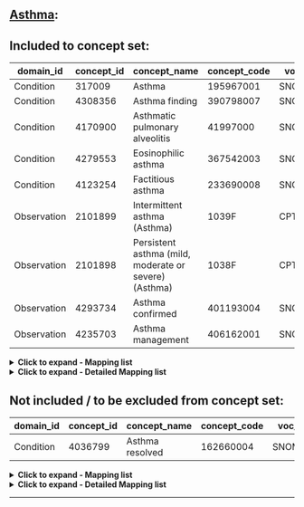## [Asthma](https://github.com/OHDSI/Covid-19/blob/vocabularies_for_phenotypes/Vocabulary/sql/phenotypes/Asthma.sql):

## Included to concept set:
|domain_id|concept_id|concept_name|concept_code|voc_id
|---|---|---|---|---|
Condition|317009|Asthma|195967001|SNOMED
Condition|4308356|Asthma finding|390798007|SNOMED
Condition|4170900|Asthmatic pulmonary alveolitis|41997000|SNOMED
Condition|4279553|Eosinophilic asthma|367542003|SNOMED
Condition|4123254|Factitious asthma|233690008|SNOMED
Observation|2101899|Intermittent asthma (Asthma)|1039F|CPT4
Observation|2101898|Persistent asthma (mild, moderate or severe) (Asthma)|1038F|CPT4
Observation|4293734|Asthma confirmed|401193004|SNOMED
Observation|4235703|Asthma management|406162001|SNOMED


<details><summary><strong>Click to expand - Mapping list</strong></summary>
<p>

|domain_id|concept_id|concept_name|voc_id|source_voc_id|source_code
|---|---|---|---|---|---|
Condition|45769441|Acute exacerbation of allergic asthma|SNOMED|ICD9CM|493.02
Condition|45769441|Acute exacerbation of allergic asthma|SNOMED|Read|H330111
Condition|45771045|Acute exacerbation of asthma|SNOMED|ICD10CM|J45.901
Condition|45771045|Acute exacerbation of asthma|SNOMED|ICD9CM|493.92
Condition|45771045|Acute exacerbation of asthma|SNOMED|Read|H333.00; H33z100; H33z111
Condition|45773005|Acute exacerbation of intrinsic asthma|SNOMED|ICD9CM|493.12
Condition|45773005|Acute exacerbation of intrinsic asthma|SNOMED|Read|H331111
Condition|46270082|Acute exacerbation of mild persistent asthma|SNOMED|ICD10CM|J45.31
Condition|46273487|Acute exacerbation of moderate persistent asthma|SNOMED|ICD10CM|J45.41
Condition|45769438|Acute severe exacerbation of asthma|SNOMED|ICD10CM|J45.22; J45.902
Condition|45769438|Acute severe exacerbation of asthma|SNOMED|Read|H33z011
Condition|45769442|Acute severe exacerbation of immunoglobin E-mediated allergic asthma|SNOMED|ICD9CM|493.01
Condition|45769442|Acute severe exacerbation of immunoglobin E-mediated allergic asthma|SNOMED|Read|H330100
Condition|45769443|Acute severe exacerbation of intrinsic asthma|SNOMED|ICD9CM|493.11
Condition|45769443|Acute severe exacerbation of intrinsic asthma|SNOMED|Read|H331100
Condition|45769352|Acute severe exacerbation of mild persistent asthma|SNOMED|ICD10CM|J45.32
Condition|45769351|Acute severe exacerbation of moderate persistent asthma|SNOMED|ICD10CM|J45.42
Condition|45769350|Acute severe exacerbation of severe persistent asthma|SNOMED|ICD10CM|J45.51; J45.52
Condition|37116845|Acute severe refractory exacerbation of asthma|SNOMED|ICD10|J46
Condition|37116845|Acute severe refractory exacerbation of asthma|SNOMED|ICD10CN|J46; J46.x00
Condition|37116845|Acute severe refractory exacerbation of asthma|SNOMED|ICD9CM|493.91
Condition|37116845|Acute severe refractory exacerbation of asthma|SNOMED|KCD7|J46
Condition|4191479|Allergic asthma|SNOMED|ICD10|J45.0
Condition|4191479|Allergic asthma|SNOMED|ICD10CN|J45.0; J45.000; J45.001; J45.002; J45.003; J45.004; J45.005; J45.006; J45.007
Condition|4191479|Allergic asthma|SNOMED|KCD7|J45.0; J45.09
Condition|4191479|Allergic asthma|SNOMED|Read|H330.00; H330.11; H33zz12
Condition|4271333|Allergic asthma without status asthmaticus|SNOMED|Read|H330000
Condition|257583|Allergic bronchopulmonary aspergillosis|SNOMED|ICD10CM|B44.81
Condition|257583|Allergic bronchopulmonary aspergillosis|SNOMED|ICD9CM|518.6
Condition|257583|Allergic bronchopulmonary aspergillosis|SNOMED|Read|AB63300
Condition|317009|Asthma|SNOMED|ICD10|J45; J45.9
Condition|317009|Asthma|SNOMED|ICD10CM|J45; J45.9; J45.90; J45.99; J45.998
Condition|317009|Asthma|SNOMED|ICD10CN|J45; J45.9; J45.900; J45.901; J45.902; J45.903; J45.904
Condition|317009|Asthma|SNOMED|ICD9CM|493; 493.2; 493.20; 493.21; 493.22; 493.8; 493.9; 493.90
Condition|317009|Asthma|SNOMED|KCD7|J45; J45.9
Condition|317009|Asthma|SNOMED|Read|H33..00; H33..11; H33z.00; H33z.11; H33zz00
Condition|4211530|Asthma caused by wood dust|SNOMED|Read|H35y700
Condition|4156136|Asthma causes daytime symptoms 1 to 2 times per month|SNOMED|Read|663t.00
Condition|4152911|Asthma causes daytime symptoms most days|SNOMED|Read|663v.00
Condition|4152292|Asthma causes night symptoms 1 to 2 times per month|SNOMED|Read|663r.00
Condition|44805087|Asthma causes night time symptoms 1 to 2 times per week|SNOMED|Read|66Yq.00
Condition|44805089|Asthma causes symptoms most nights|SNOMED|Read|66Yr.00
Condition|4015947|Asthma causing night waking|SNOMED|Read|663N000
Condition|46274062|Asthma-chronic obstructive pulmonary disease overlap syndrome|SNOMED|Read|H3B..00
Condition|4194289|Asthma - currently active|SNOMED|Read|663j.00
Condition|4207479|Asthma - currently dormant|SNOMED|Read|663h.00
Condition|4161595|Asthma daytime symptoms|SNOMED|Read|663q.00
Condition|4017025|Asthma disturbing sleep|SNOMED|Read|663N.00
Condition|4017182|Asthma disturbs sleep frequently|SNOMED|Read|663N200
Condition|4015819|Asthma disturbs sleep weekly|SNOMED|Read|663N100
Condition|4152418|Asthma never causes daytime symptoms|SNOMED|Read|663s.00
Condition|4017184|Asthma never disturbs sleep|SNOMED|Read|663O000
Condition|4017293|Asthma never restricts exercise|SNOMED|Read|663f.00
Condition|4191827|Asthma night-time symptoms|SNOMED|Read|66YP.00
Condition|4017183|Asthma not disturbing sleep|SNOMED|Read|663O.00
Condition|4017026|Asthma not limiting activities|SNOMED|Read|663Q.00
Condition|4233784|Asthmatic bronchitis|SNOMED|Read|H302.00
Condition|4155473|Asthma treatment compliance satisfactory|SNOMED|Read|663n.00
Condition|4152420|Asthma treatment compliance unsatisfactory|SNOMED|Read|663p.00
Condition|44792262|Asthma trigger - airborne dust|SNOMED|Read|178A.00
Condition|44788781|Asthma trigger - animal|SNOMED|Read|1786.00
Condition|44788789|Asthma trigger - cold air|SNOMED|Read|1788.00
Condition|44788824|Asthma trigger - damp|SNOMED|Read|1785.00
Condition|44788825|Asthma trigger - emotion|SNOMED|Read|1784.00
Condition|44792263|Asthma trigger - exercise|SNOMED|Read|178B.00
Condition|44792264|Asthma trigger - pollen|SNOMED|Read|1781.00
Condition|44788779|Asthma trigger - respiratory infection|SNOMED|Read|1789.00
Condition|44788780|Asthma trigger - seasonal|SNOMED|Read|1787.00
Condition|44799960|Asthma trigger - tobacco smoke|SNOMED|Read|1782.00
Condition|44792265|Asthma trigger - warm air|SNOMED|Read|1783.00
Condition|4075237|Brittle asthma|SNOMED|Read|H334.00
Condition|4051466|Childhood asthma|SNOMED|Read|H330.12
Condition|256448|Chronic asthmatic bronchitis|SNOMED|Read|H30..12; H312000; H312011
Condition|44810117|Chronic asthma with fixed airflow obstruction|SNOMED|Read|H335.00
Condition|313236|Cough variant asthma|SNOMED|ICD10CM|J45.991
Condition|313236|Cough variant asthma|SNOMED|ICD9CM|493.82
Condition|313236|Cough variant asthma|SNOMED|KCD7|J45.00
Condition|4217558|Detergent asthma|SNOMED|Read|H47y000
Condition|4279553|Eosinophilic asthma|SNOMED|ICD10|J82
Condition|4279553|Eosinophilic asthma|SNOMED|ICD10CM|J82
Condition|4279553|Eosinophilic asthma|SNOMED|ICD10CN|J82; J82.x00
Condition|4279553|Eosinophilic asthma|SNOMED|ICD9CM|518.3
Condition|4279553|Eosinophilic asthma|SNOMED|KCD7|J82; J82.8
Condition|4279553|Eosinophilic asthma|SNOMED|Read|H583.00; H583z00
Condition|44810118|Eosinophilic bronchitis|SNOMED|KCD7|J82.0
Condition|44810118|Eosinophilic bronchitis|SNOMED|Read|H583200
Condition|4138760|Exacerbation of intermittent asthma|SNOMED|ICD10CM|J45.21
Condition|443801|Exercise-induced asthma|SNOMED|KCD7|J45.10
Condition|443801|Exercise-induced asthma|SNOMED|Read|173A.00; H33zz11
Condition|4123253|Hay fever with asthma|SNOMED|Read|H330011; H330.13; H330.14
Condition|312950|IgE-mediated allergic asthma|SNOMED|ICD9CM|493.0; 493.00
Condition|312950|IgE-mediated allergic asthma|SNOMED|Read|H330z00
Condition|4145497|Intrinsic asthma|SNOMED|ICD10|J45.1
Condition|4145497|Intrinsic asthma|SNOMED|ICD10CN|J45.1; J45.100
Condition|4145497|Intrinsic asthma|SNOMED|ICD9CM|493.1; 493.10
Condition|4145497|Intrinsic asthma|SNOMED|KCD7|J45.1; J45.11; J45.12; J45.13; J45.19
Condition|4145497|Intrinsic asthma|SNOMED|Read|H331.00; H331z00
Condition|252658|Intrinsic asthma without status asthmaticus|SNOMED|Read|H331000
Condition|4119298|Late onset asthma|SNOMED|Read|H331.11; H33z200
Condition|42536207|Life threatening acute exacerbation of asthma|SNOMED|Read|H33z000
Condition|4155468|Mild asthma|SNOMED|Read|663V100
Condition|4146581|Mild intermittent asthma|SNOMED|ICD10CM|J45.2; J45.20
Condition|4146581|Mild intermittent asthma|SNOMED|KCD7|J45.11
Condition|46269776|Mild persistent allergic asthma|SNOMED|KCD7|J45.01
Condition|4143828|Mild persistent asthma|SNOMED|ICD10CM|J45.3
Condition|4110051|Mixed asthma|SNOMED|ICD10|J45.8
Condition|4110051|Mixed asthma|SNOMED|ICD10CN|J45.8; J45.800
Condition|4110051|Mixed asthma|SNOMED|KCD7|J45.8; J45.88
Condition|4110051|Mixed asthma|SNOMED|Read|H332.00
Condition|4155469|Moderate asthma|SNOMED|Read|663V200
Condition|46269784|Moderate persistent allergic asthma|SNOMED|KCD7|J45.02
Condition|4142738|Moderate persistent asthma|SNOMED|ICD10CM|J45.4
Condition|4142738|Moderate persistent asthma|SNOMED|KCD7|J45.12
Condition|4155470|Occasional asthma|SNOMED|Read|663V000
Condition|4212099|Occupational asthma|SNOMED|KCD7|J45.80
Condition|4212099|Occupational asthma|SNOMED|Read|173c.00; 173d.00
Condition|4152913|Severe asthma|SNOMED|Read|663V300
Condition|46269770|Severe persistent allergic asthma|SNOMED|KCD7|J45.03
Condition|4145356|Severe persistent asthma|SNOMED|ICD10CM|J45.5
Condition|4145356|Severe persistent asthma|SNOMED|KCD7|J45.13
Condition|4277596|Simple pulmonary eosinophilia|SNOMED|Read|H583000
Condition|4081994|Tropical pulmonary eosinophilia|SNOMED|Read|H583100
Condition|45768910|Uncomplicated asthma|SNOMED|ICD10CM|J45.909
Condition|45768963|Uncomplicated mild persistent asthma|SNOMED|ICD10CM|J45.30
Condition|45768964|Uncomplicated moderate persistent asthma|SNOMED|ICD10CM|J45.40
Condition|45768965|Uncomplicated severe persistent asthma|SNOMED|ICD10CM|J45.50
Observation|4250128|Aspirin-induced asthma|SNOMED|KCD7|J45.81
Observation|4250128|Aspirin-induced asthma|SNOMED|Read|1780.00
Observation|4293734|Asthma confirmed|SNOMED|Read|1O2..00
Observation|4235703|Asthma management|SNOMED|Read|663U.00


</p>
</details>

<details><summary><strong>Click to expand - Detailed Mapping list</strong></summary>
<p>

|source_code_description|source_code|source_voc_id|concept_id|concept_name|concept_code|concept_class_id|domain_id|voc_id
|---|---|---|---|---|---|---|---|---|
Exercise induced asthma|173A.00|Read|443801|Exercise-induced asthma|31387002|Clinical Finding|Condition|SNOMED
Occupational asthma|173c.00|Read|4212099|Occupational asthma|57607007|Clinical Finding|Condition|SNOMED
Work aggravated asthma|173d.00|Read|4212099|Occupational asthma|57607007|Clinical Finding|Condition|SNOMED
Aspirin induced asthma|1780.00|Read|4250128|Aspirin-induced asthma|407674008|Clinical Finding|Observation|SNOMED
Asthma trigger - pollen|1781.00|Read|44792264|Asthma trigger - pollen|340911000000109|Clinical Finding|Condition|SNOMED
Asthma trigger - tobacco smoke|1782.00|Read|44799960|Asthma trigger - tobacco smoke|340921000000103|Clinical Finding|Condition|SNOMED
Asthma trigger - warm air|1783.00|Read|44792265|Asthma trigger - warm air|340931000000101|Clinical Finding|Condition|SNOMED
Asthma trigger - emotion|1784.00|Read|44788825|Asthma trigger - emotion|201211000000107|Clinical Finding|Condition|SNOMED
Asthma trigger - damp|1785.00|Read|44788824|Asthma trigger - damp|201201000000105|Clinical Finding|Condition|SNOMED
Asthma trigger - animals|1786.00|Read|44788781|Asthma trigger - animal|201051000000101|Clinical Finding|Condition|SNOMED
Asthma trigger - seasonal|1787.00|Read|44788780|Asthma trigger - seasonal|201041000000104|Clinical Finding|Condition|SNOMED
Asthma trigger - cold air|1788.00|Read|44788789|Asthma trigger - cold air|201191000000108|Clinical Finding|Condition|SNOMED
Asthma trigger - respiratory infection|1789.00|Read|44788779|Asthma trigger - respiratory infection|201031000000108|Clinical Finding|Condition|SNOMED
Asthma trigger - airborne dust|178A.00|Read|44792262|Asthma trigger - airborne dust|340891000000106|Clinical Finding|Condition|SNOMED
Asthma trigger - exercise|178B.00|Read|44792263|Asthma trigger - exercise|340901000000107|Clinical Finding|Condition|SNOMED
Asthma confirmed|1O2..00|Read|4293734|Asthma confirmed|401193004|Context-dependent|Observation|SNOMED
Asthma|493|ICD9CM|317009|Asthma|195967001|Clinical Finding|Condition|SNOMED
Extrinsic asthma|493.0|ICD9CM|312950|IgE-mediated allergic asthma|424643009|Clinical Finding|Condition|SNOMED
Extrinsic asthma, unspecified|493.00|ICD9CM|312950|IgE-mediated allergic asthma|424643009|Clinical Finding|Condition|SNOMED
Extrinsic asthma with status asthmaticus|493.01|ICD9CM|45769442|Acute severe exacerbation of immunoglobin E-mediated allergic asthma|708095007|Clinical Finding|Condition|SNOMED
Extrinsic asthma with (acute) exacerbation|493.02|ICD9CM|45769441|Acute exacerbation of allergic asthma|708093000|Clinical Finding|Condition|SNOMED
Intrinsic asthma|493.1|ICD9CM|4145497|Intrinsic asthma|266361008|Clinical Finding|Condition|SNOMED
Intrinsic asthma, unspecified|493.10|ICD9CM|4145497|Intrinsic asthma|266361008|Clinical Finding|Condition|SNOMED
Intrinsic asthma with status asthmaticus|493.11|ICD9CM|45769443|Acute severe exacerbation of intrinsic asthma|708096008|Clinical Finding|Condition|SNOMED
Intrinsic asthma with (acute) exacerbation|493.12|ICD9CM|45773005|Acute exacerbation of intrinsic asthma|708094006|Clinical Finding|Condition|SNOMED
Chronic obstructive asthma|493.2|ICD9CM|317009|Asthma|195967001|Clinical Finding|Condition|SNOMED
Chronic obstructive asthma, unspecified|493.20|ICD9CM|317009|Asthma|195967001|Clinical Finding|Condition|SNOMED
Chronic obstructive asthma with status asthmaticus|493.21|ICD9CM|317009|Asthma|195967001|Clinical Finding|Condition|SNOMED
Chronic obstructive asthma with (acute) exacerbation|493.22|ICD9CM|317009|Asthma|195967001|Clinical Finding|Condition|SNOMED
Other forms of asthma|493.8|ICD9CM|317009|Asthma|195967001|Clinical Finding|Condition|SNOMED
Cough variant asthma|493.82|ICD9CM|313236|Cough variant asthma|409663006|Clinical Finding|Condition|SNOMED
Asthma, unspecified|493.9|ICD9CM|317009|Asthma|195967001|Clinical Finding|Condition|SNOMED
Asthma, unspecified type, unspecified|493.90|ICD9CM|317009|Asthma|195967001|Clinical Finding|Condition|SNOMED
Asthma, unspecified type, with status asthmaticus|493.91|ICD9CM|37116845|Acute severe refractory exacerbation of asthma|733858005|Clinical Finding|Condition|SNOMED
Asthma, unspecified type, with (acute) exacerbation|493.92|ICD9CM|45771045|Acute exacerbation of asthma|708038006|Clinical Finding|Condition|SNOMED
Pulmonary eosinophilia|518.3|ICD9CM|4279553|Eosinophilic asthma|367542003|Clinical Finding|Condition|SNOMED
Allergic bronchopulmonary aspergillosis|518.6|ICD9CM|257583|Allergic bronchopulmonary aspergillosis|37981002|Clinical Finding|Condition|SNOMED
Asthma never restricts exercise|663f.00|Read|4017293|Asthma never restricts exercise|170658009|Clinical Finding|Condition|SNOMED
Asthma - currently dormant|663h.00|Read|4207479|Asthma - currently dormant|312454005|Clinical Finding|Condition|SNOMED
Asthma - currently active|663j.00|Read|4194289|Asthma - currently active|312453004|Clinical Finding|Condition|SNOMED
Asthma treatment compliance satisfactory|663n.00|Read|4155473|Asthma treatment compliance satisfactory|370226009|Clinical Finding|Condition|SNOMED
Asthma disturbing sleep|663N.00|Read|4017025|Asthma disturbing sleep|170631002|Clinical Finding|Condition|SNOMED
Asthma causing night waking|663N000|Read|4015947|Asthma causing night waking|170632009|Clinical Finding|Condition|SNOMED
Asthma disturbs sleep weekly|663N100|Read|4015819|Asthma disturbs sleep weekly|170633004|Clinical Finding|Condition|SNOMED
Asthma disturbs sleep frequently|663N200|Read|4017182|Asthma disturbs sleep frequently|170634005|Clinical Finding|Condition|SNOMED
Asthma not disturbing sleep|663O.00|Read|4017183|Asthma not disturbing sleep|170635006|Clinical Finding|Condition|SNOMED
Asthma never disturbs sleep|663O000|Read|4017184|Asthma never disturbs sleep|170636007|Clinical Finding|Condition|SNOMED
Asthma treatment compliance unsatisfactory|663p.00|Read|4152420|Asthma treatment compliance unsatisfactory|370225008|Clinical Finding|Condition|SNOMED
Asthma daytime symptoms|663q.00|Read|4161595|Asthma daytime symptoms|373899003|Clinical Finding|Condition|SNOMED
Asthma not limiting activities|663Q.00|Read|4017026|Asthma not limiting activities|170638008|Clinical Finding|Condition|SNOMED
Asthma causes night symptoms 1 to 2 times per month|663r.00|Read|4152292|Asthma causes night symptoms 1 to 2 times per month|370205009|Clinical Finding|Condition|SNOMED
Asthma never causes daytime symptoms|663s.00|Read|4152418|Asthma never causes daytime symptoms|370208006|Clinical Finding|Condition|SNOMED
Asthma causes daytime symptoms 1 to 2 times per month|663t.00|Read|4156136|Asthma causes daytime symptoms 1 to 2 times per month|370202007|Clinical Finding|Condition|SNOMED
Asthma management plan given|663U.00|Read|4235703|Asthma management|406162001|Procedure|Observation|SNOMED
Asthma causes daytime symptoms most days|663v.00|Read|4152911|Asthma causes daytime symptoms most days|370204008|Clinical Finding|Condition|SNOMED
Occasional asthma|663V000|Read|4155470|Occasional asthma|370220003|Clinical Finding|Condition|SNOMED
Mild asthma|663V100|Read|4155468|Mild asthma|370218001|Clinical Finding|Condition|SNOMED
Moderate asthma|663V200|Read|4155469|Moderate asthma|370219009|Clinical Finding|Condition|SNOMED
Severe asthma|663V300|Read|4152913|Severe asthma|370221004|Clinical Finding|Condition|SNOMED
Asthma night-time symptoms|66YP.00|Read|4191827|Asthma night-time symptoms|395022009|Clinical Finding|Condition|SNOMED
Asthma causes night time symptoms 1 to 2 times per week|66Yq.00|Read|44805087|Asthma causes night time symptoms 1 to 2 times per week|771901000000100|Clinical Finding|Condition|SNOMED
Asthma causes symptoms most nights|66Yr.00|Read|44805089|Asthma causes symptoms most nights|771941000000102|Clinical Finding|Condition|SNOMED
Allergic bronchopulmonary aspergillosis|AB63300|Read|257583|Allergic bronchopulmonary aspergillosis|37981002|Clinical Finding|Condition|SNOMED
Allergic bronchopulmonary aspergillosis|B44.81|ICD10CM|257583|Allergic bronchopulmonary aspergillosis|37981002|Clinical Finding|Condition|SNOMED
Recurrent wheezy bronchitis|H30..12|Read|256448|Chronic asthmatic bronchitis|195949008|Clinical Finding|Condition|SNOMED
Wheezy bronchitis|H302.00|Read|4233784|Asthmatic bronchitis|405944004|Clinical Finding|Condition|SNOMED
Chronic asthmatic bronchitis|H312000|Read|256448|Chronic asthmatic bronchitis|195949008|Clinical Finding|Condition|SNOMED
Chronic wheezy bronchitis|H312011|Read|256448|Chronic asthmatic bronchitis|195949008|Clinical Finding|Condition|SNOMED
Asthma|H33..00|Read|317009|Asthma|195967001|Clinical Finding|Condition|SNOMED
Extrinsic (atopic) asthma|H330.00|Read|4191479|Allergic asthma|389145006|Clinical Finding|Condition|SNOMED
Extrinsic asthma without status asthmaticus|H330000|Read|4271333|Allergic asthma without status asthmaticus|63088003|Clinical Finding|Condition|SNOMED
Hay fever with asthma|H330011|Read|4123253|Hay fever with asthma|233683003|Clinical Finding|Condition|SNOMED
Extrinsic asthma with status asthmaticus|H330100|Read|45769442|Acute severe exacerbation of immunoglobin E-mediated allergic asthma|708095007|Clinical Finding|Condition|SNOMED
Allergic asthma|H330.11|Read|4191479|Allergic asthma|389145006|Clinical Finding|Condition|SNOMED
Extrinsic asthma with asthma attack|H330111|Read|45769441|Acute exacerbation of allergic asthma|708093000|Clinical Finding|Condition|SNOMED
Childhood asthma|H330.12|Read|4051466|Childhood asthma|233678006|Clinical Finding|Condition|SNOMED
Hay fever with asthma|H330.13|Read|4123253|Hay fever with asthma|233683003|Clinical Finding|Condition|SNOMED
Pollen asthma|H330.14|Read|4123253|Hay fever with asthma|233683003|Clinical Finding|Condition|SNOMED
Extrinsic asthma NOS|H330z00|Read|312950|IgE-mediated allergic asthma|424643009|Clinical Finding|Condition|SNOMED
Intrinsic asthma|H331.00|Read|4145497|Intrinsic asthma|266361008|Clinical Finding|Condition|SNOMED
Intrinsic asthma without status asthmaticus|H331000|Read|252658|Intrinsic asthma without status asthmaticus|12428000|Clinical Finding|Condition|SNOMED
Bronchial asthma|H33..11|Read|317009|Asthma|195967001|Clinical Finding|Condition|SNOMED
Intrinsic asthma with status asthmaticus|H331100|Read|45769443|Acute severe exacerbation of intrinsic asthma|708096008|Clinical Finding|Condition|SNOMED
Late onset asthma|H331.11|Read|4119298|Late onset asthma|233679003|Clinical Finding|Condition|SNOMED
Intrinsic asthma with asthma attack|H331111|Read|45773005|Acute exacerbation of intrinsic asthma|708094006|Clinical Finding|Condition|SNOMED
Intrinsic asthma NOS|H331z00|Read|4145497|Intrinsic asthma|266361008|Clinical Finding|Condition|SNOMED
Mixed asthma|H332.00|Read|4110051|Mixed asthma|195977004|Clinical Finding|Condition|SNOMED
Acute exacerbation of asthma|H333.00|Read|45771045|Acute exacerbation of asthma|708038006|Clinical Finding|Condition|SNOMED
Brittle asthma|H334.00|Read|4075237|Brittle asthma|225057002|Clinical Finding|Condition|SNOMED
Chronic asthma with fixed airflow obstruction|H335.00|Read|44810117|Chronic asthma with fixed airflow obstruction|866881000000101|Clinical Finding|Condition|SNOMED
Asthma unspecified|H33z.00|Read|317009|Asthma|195967001|Clinical Finding|Condition|SNOMED
Status asthmaticus NOS|H33z000|Read|42536207|Life threatening acute exacerbation of asthma|734904007|Clinical Finding|Condition|SNOMED
Severe asthma attack|H33z011|Read|45769438|Acute severe exacerbation of asthma|708090002|Clinical Finding|Condition|SNOMED
Asthma attack|H33z100|Read|45771045|Acute exacerbation of asthma|708038006|Clinical Finding|Condition|SNOMED
Hyperreactive airways disease|H33z.11|Read|317009|Asthma|195967001|Clinical Finding|Condition|SNOMED
Asthma attack NOS|H33z111|Read|45771045|Acute exacerbation of asthma|708038006|Clinical Finding|Condition|SNOMED
Late-onset asthma|H33z200|Read|4119298|Late onset asthma|233679003|Clinical Finding|Condition|SNOMED
Asthma NOS|H33zz00|Read|317009|Asthma|195967001|Clinical Finding|Condition|SNOMED
Exercise induced asthma|H33zz11|Read|443801|Exercise-induced asthma|31387002|Clinical Finding|Condition|SNOMED
Allergic asthma NEC|H33zz12|Read|4191479|Allergic asthma|389145006|Clinical Finding|Condition|SNOMED
Wood asthma|H35y700|Read|4211530|Asthma caused by wood dust|56968009|Clinical Finding|Condition|SNOMED
Asthma-chronic obstructive pulmonary disease overlap syndrome|H3B..00|Read|46274062|Asthma-chronic obstructive pulmonary disease overlap syndrome|10692761000119107|Clinical Finding|Condition|SNOMED
Detergent asthma|H47y000|Read|4217558|Detergent asthma|41553006|Clinical Finding|Condition|SNOMED
Pulmonary eosinophilia|H583.00|Read|4279553|Eosinophilic asthma|367542003|Clinical Finding|Condition|SNOMED
Loeffler's syndrome|H583000|Read|4277596|Simple pulmonary eosinophilia|64936001|Clinical Finding|Condition|SNOMED
Tropical eosinophilia|H583100|Read|4081994|Tropical pulmonary eosinophilia|278484009|Clinical Finding|Condition|SNOMED
Eosinophilic bronchitis|H583200|Read|44810118|Eosinophilic bronchitis|866901000000103|Clinical Finding|Condition|SNOMED
Pulmonary eosinophilia NOS|H583z00|Read|4279553|Eosinophilic asthma|367542003|Clinical Finding|Condition|SNOMED
Asthma|J45|ICD10|317009|Asthma|195967001|Clinical Finding|Condition|SNOMED
Asthma|J45|ICD10CM|317009|Asthma|195967001|Clinical Finding|Condition|SNOMED
Asthma|J45|ICD10CN|317009|Asthma|195967001|Clinical Finding|Condition|SNOMED
Asthma|J45|KCD7|317009|Asthma|195967001|Clinical Finding|Condition|SNOMED
Predominantly allergic asthma|J45.0|ICD10|4191479|Allergic asthma|389145006|Clinical Finding|Condition|SNOMED
Predominantly allergic asthma|J45.0|ICD10CN|4191479|Allergic asthma|389145006|Clinical Finding|Condition|SNOMED
Predominantly allergic asthma|J45.0|KCD7|4191479|Allergic asthma|389145006|Clinical Finding|Condition|SNOMED
Cough variant asthma|J45.00|KCD7|313236|Cough variant asthma|409663006|Clinical Finding|Condition|SNOMED
Predominantly allergic asthma|J45.000|ICD10CN|4191479|Allergic asthma|389145006|Clinical Finding|Condition|SNOMED
Aspirin triad (machine translation)|J45.001|ICD10CN|4191479|Allergic asthma|389145006|Clinical Finding|Condition|SNOMED
Aspirin Asthma (machine translation)|J45.002|ICD10CN|4191479|Allergic asthma|389145006|Clinical Finding|Condition|SNOMED
Allergic bronchial asthma (machine translation)|J45.003|ICD10CN|4191479|Allergic asthma|389145006|Clinical Finding|Condition|SNOMED
Allergic rhinitis with asthma (machine translation)|J45.004|ICD10CN|4191479|Allergic asthma|389145006|Clinical Finding|Condition|SNOMED
CVA (machine translation)|J45.005|ICD10CN|4191479|Allergic asthma|389145006|Clinical Finding|Condition|SNOMED
Childhood asthma (machine translation)|J45.006|ICD10CN|4191479|Allergic asthma|389145006|Clinical Finding|Condition|SNOMED
Extrinsic bronchial asthma (machine translation)|J45.007|ICD10CN|4191479|Allergic asthma|389145006|Clinical Finding|Condition|SNOMED
Other allergic asthma, intermittent and mild persistent|J45.01|KCD7|46269776|Mild persistent allergic asthma|10675871000119106|Clinical Finding|Condition|SNOMED
Other allergic asthma, moderate persistent|J45.02|KCD7|46269784|Moderate persistent allergic asthma|10676391000119108|Clinical Finding|Condition|SNOMED
Other allergic asthma, severe persistent|J45.03|KCD7|46269770|Severe persistent allergic asthma|10675431000119106|Clinical Finding|Condition|SNOMED
Unspecified predominantly allergic asthma|J45.09|KCD7|4191479|Allergic asthma|389145006|Clinical Finding|Condition|SNOMED
Nonallergic asthma|J45.1|ICD10|4145497|Intrinsic asthma|266361008|Clinical Finding|Condition|SNOMED
Nonallergic asthma|J45.1|ICD10CN|4145497|Intrinsic asthma|266361008|Clinical Finding|Condition|SNOMED
Nonallergic asthma|J45.1|KCD7|4145497|Intrinsic asthma|266361008|Clinical Finding|Condition|SNOMED
Exercise-induced asthma, bronchospasm|J45.10|KCD7|443801|Exercise-induced asthma|31387002|Clinical Finding|Condition|SNOMED
Nonallergic asthma|J45.100|ICD10CN|4145497|Intrinsic asthma|266361008|Clinical Finding|Condition|SNOMED
Other nonallergic asthma, intermittent and mild persistent|J45.11|KCD7|4145497|Intrinsic asthma|266361008|Clinical Finding|Condition|SNOMED
Other nonallergic asthma, intermittent and mild persistent|J45.11|KCD7|4146581|Mild intermittent asthma|427679007|Clinical Finding|Condition|SNOMED
Other nonallergic asthma, moderate persistent|J45.12|KCD7|4142738|Moderate persistent asthma|427295004|Clinical Finding|Condition|SNOMED
Other nonallergic asthma, moderate persistent|J45.12|KCD7|4145497|Intrinsic asthma|266361008|Clinical Finding|Condition|SNOMED
Other nonallergic asthma, severe persistent|J45.13|KCD7|4145356|Severe persistent asthma|426656000|Clinical Finding|Condition|SNOMED
Other nonallergic asthma, severe persistent|J45.13|KCD7|4145497|Intrinsic asthma|266361008|Clinical Finding|Condition|SNOMED
Unspecified nonallergic asthma|J45.19|KCD7|4145497|Intrinsic asthma|266361008|Clinical Finding|Condition|SNOMED
Mild intermittent asthma|J45.2|ICD10CM|4146581|Mild intermittent asthma|427679007|Clinical Finding|Condition|SNOMED
Mild intermittent asthma, uncomplicated|J45.20|ICD10CM|4146581|Mild intermittent asthma|427679007|Clinical Finding|Condition|SNOMED
Mild intermittent asthma with (acute) exacerbation|J45.21|ICD10CM|4138760|Exacerbation of intermittent asthma|425969006|Clinical Finding|Condition|SNOMED
Mild intermittent asthma with status asthmaticus|J45.22|ICD10CM|45769438|Acute severe exacerbation of asthma|708090002|Clinical Finding|Condition|SNOMED
Mild persistent asthma|J45.3|ICD10CM|4143828|Mild persistent asthma|426979002|Clinical Finding|Condition|SNOMED
Mild persistent asthma, uncomplicated|J45.30|ICD10CM|45768963|Uncomplicated mild persistent asthma|707511009|Clinical Finding|Condition|SNOMED
Mild persistent asthma with (acute) exacerbation|J45.31|ICD10CM|46270082|Acute exacerbation of mild persistent asthma|135181000119109|Clinical Finding|Condition|SNOMED
Mild persistent asthma with status asthmaticus|J45.32|ICD10CM|45769352|Acute severe exacerbation of mild persistent asthma|707981009|Clinical Finding|Condition|SNOMED
Moderate persistent asthma|J45.4|ICD10CM|4142738|Moderate persistent asthma|427295004|Clinical Finding|Condition|SNOMED
Moderate persistent asthma, uncomplicated|J45.40|ICD10CM|45768964|Uncomplicated moderate persistent asthma|707512002|Clinical Finding|Condition|SNOMED
Moderate persistent asthma with (acute) exacerbation|J45.41|ICD10CM|46273487|Acute exacerbation of moderate persistent asthma|135171000119106|Clinical Finding|Condition|SNOMED
Moderate persistent asthma with status asthmaticus|J45.42|ICD10CM|45769351|Acute severe exacerbation of moderate persistent asthma|707980005|Clinical Finding|Condition|SNOMED
Severe persistent asthma|J45.5|ICD10CM|4145356|Severe persistent asthma|426656000|Clinical Finding|Condition|SNOMED
Severe persistent asthma, uncomplicated|J45.50|ICD10CM|45768965|Uncomplicated severe persistent asthma|707513007|Clinical Finding|Condition|SNOMED
Severe persistent asthma with (acute) exacerbation|J45.51|ICD10CM|45769350|Acute severe exacerbation of severe persistent asthma|707979007|Clinical Finding|Condition|SNOMED
Severe persistent asthma with status asthmaticus|J45.52|ICD10CM|45769350|Acute severe exacerbation of severe persistent asthma|707979007|Clinical Finding|Condition|SNOMED
Mixed asthma|J45.8|ICD10|4110051|Mixed asthma|195977004|Clinical Finding|Condition|SNOMED
Mixed asthma|J45.8|ICD10CN|4110051|Mixed asthma|195977004|Clinical Finding|Condition|SNOMED
Mixed asthma|J45.8|KCD7|4110051|Mixed asthma|195977004|Clinical Finding|Condition|SNOMED
Occupational asthma|J45.80|KCD7|4212099|Occupational asthma|57607007|Clinical Finding|Condition|SNOMED
Mixed asthma|J45.800|ICD10CN|4110051|Mixed asthma|195977004|Clinical Finding|Condition|SNOMED
Aspirin-sensitive asthma|J45.81|KCD7|4250128|Aspirin-induced asthma|407674008|Clinical Finding|Observation|SNOMED
Other mixed asthma|J45.88|KCD7|4110051|Mixed asthma|195977004|Clinical Finding|Condition|SNOMED
Asthma, unspecified|J45.9|ICD10|317009|Asthma|195967001|Clinical Finding|Condition|SNOMED
Asthma, unspecified|J45.9|ICD10CN|317009|Asthma|195967001|Clinical Finding|Condition|SNOMED
Asthma, unspecified|J45.9|KCD7|317009|Asthma|195967001|Clinical Finding|Condition|SNOMED
Other and unspecified asthma|J45.9|ICD10CM|317009|Asthma|195967001|Clinical Finding|Condition|SNOMED
Unspecified asthma|J45.90|ICD10CM|317009|Asthma|195967001|Clinical Finding|Condition|SNOMED
Asthma, unspecified|J45.900|ICD10CN|317009|Asthma|195967001|Clinical Finding|Condition|SNOMED
Asthmatic bronchitis (machine translation)|J45.901|ICD10CN|317009|Asthma|195967001|Clinical Finding|Condition|SNOMED
Unspecified asthma with (acute) exacerbation|J45.901|ICD10CM|45771045|Acute exacerbation of asthma|708038006|Clinical Finding|Condition|SNOMED
Late asthma (machine translation)|J45.902|ICD10CN|317009|Asthma|195967001|Clinical Finding|Condition|SNOMED
Unspecified asthma with status asthmaticus|J45.902|ICD10CM|45769438|Acute severe exacerbation of asthma|708090002|Clinical Finding|Condition|SNOMED
Bronchial asthma, non-critically ill (machine translation)|J45.903|ICD10CN|317009|Asthma|195967001|Clinical Finding|Condition|SNOMED
Bronchial asthma, severe (machine translation)|J45.904|ICD10CN|317009|Asthma|195967001|Clinical Finding|Condition|SNOMED
Unspecified asthma, uncomplicated|J45.909|ICD10CM|45768910|Uncomplicated asthma|707444001|Clinical Finding|Condition|SNOMED
Other asthma|J45.99|ICD10CM|317009|Asthma|195967001|Clinical Finding|Condition|SNOMED
Cough variant asthma|J45.991|ICD10CM|313236|Cough variant asthma|409663006|Clinical Finding|Condition|SNOMED
Other asthma|J45.998|ICD10CM|317009|Asthma|195967001|Clinical Finding|Condition|SNOMED
Status asthmaticus|J46|ICD10|37116845|Acute severe refractory exacerbation of asthma|733858005|Clinical Finding|Condition|SNOMED
Status asthmaticus|J46|ICD10CN|37116845|Acute severe refractory exacerbation of asthma|733858005|Clinical Finding|Condition|SNOMED
Status asthmaticus|J46|KCD7|37116845|Acute severe refractory exacerbation of asthma|733858005|Clinical Finding|Condition|SNOMED
Status asthmaticus|J46.x00|ICD10CN|37116845|Acute severe refractory exacerbation of asthma|733858005|Clinical Finding|Condition|SNOMED
Pulmonary eosinophilia, NEC|J82|KCD7|4279553|Eosinophilic asthma|367542003|Clinical Finding|Condition|SNOMED
Pulmonary eosinophilia, not elsewhere classified|J82|ICD10|4279553|Eosinophilic asthma|367542003|Clinical Finding|Condition|SNOMED
Pulmonary eosinophilia, not elsewhere classified|J82|ICD10CM|4279553|Eosinophilic asthma|367542003|Clinical Finding|Condition|SNOMED
Pulmonary eosinophilia, not elsewhere classified|J82|ICD10CN|4279553|Eosinophilic asthma|367542003|Clinical Finding|Condition|SNOMED
Eosinophilic bronchitis|J82.0|KCD7|44810118|Eosinophilic bronchitis|866901000000103|Clinical Finding|Condition|SNOMED
Other pulmonary eosinophilia|J82.8|KCD7|4279553|Eosinophilic asthma|367542003|Clinical Finding|Condition|SNOMED
Pulmonary eosinophilia, not elsewhere classified|J82.x00|ICD10CN|4279553|Eosinophilic asthma|367542003|Clinical Finding|Condition|SNOMED

</p>
</details>


## Not included / to be excluded from concept set:
|domain_id|concept_id|concept_name|concept_code|voc_id|comment
|---|---|---|---|---|---|
Condition|4036799|Asthma resolved|162660004|SNOMED

<details><summary><strong>Click to expand - Mapping list</strong></summary>
<p>

|domain_id|concept_id|concept_name|voc_id|source_voc_id|source_code
|---|---|---|---|---|---|
Condition|4036799|Asthma resolved|SNOMED|Read|2126200; 212G.00

</p>
</details>

<details><summary><strong>Click to expand - Detailed Mapping list</strong></summary>
<p>

|source_code_description|source_code|source_voc_id|concept_id|concept_name|concept_code|concept_class_id|domain_id|voc_id
|---|---|---|---|---|---|---|---|---|
Asthma resolved|2126200|Read|4036799|Asthma resolved|162660004|Clinical Finding|Condition|SNOMED
Asthma resolved|212G.00|Read|4036799|Asthma resolved|162660004|Clinical Finding|Condition|SNOMED

</p>
</details>



***